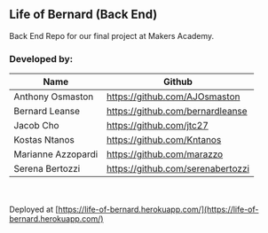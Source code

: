 ## Life of Bernard (Back End)

Back End Repo for our final project at Makers Academy. 

### Developed by:
| Name | Github |
| -- | -- |
| Anthony Osmaston | https://github.com/AJOsmaston |
| Bernard Leanse | https://github.com/bernardleanse |
| Jacob Cho | https://github.com/jtc27 |
| Kostas Ntanos | https://github.com/Kntanos |
| Marianne Azzopardi | https://github.com/marazzo |
| Serena Bertozzi | https://github.com/serenabertozzi |


<br><br>Deployed at [https://life-of-bernard.herokuapp.com/](https://life-of-bernard.herokuapp.com/) 
